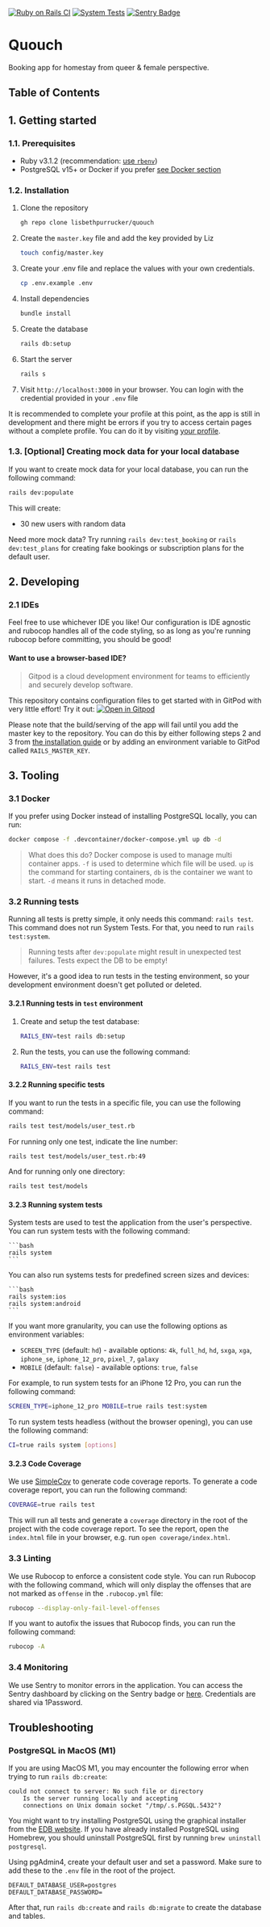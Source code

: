 [![Ruby on Rails CI](https://github.com/quouch/quouch/actions/workflows/pr-check.yml/badge.svg)](https://github.com/quouch/quouch/actions/workflows/pr-check.yml)
[![System Tests](https://github.com/quouch/quouch/actions/workflows/system-tests.yml/badge.svg)](https://github.com/quouch/quouch/actions/workflows/system-tests.yml)
[![Sentry Badge](https://img.shields.io/badge/Sentry-362D59?logo=sentry&logoColor=fff&style=for-the-badge)](https://quouch.sentry.io)

# Quouch

Booking app for homestay from queer & female perspective.

## Table of Contents

## 1. Getting started

### 1.1. Prerequisites

- Ruby v3.1.2 (recommendation: [use `rbenv`](https://github.com/rbenv/rbenv))
- PostgreSQL v15+ or Docker if you prefer [see Docker section](#31-docker)

### 1.2. Installation

1. Clone the repository
    ```bash
    gh repo clone lisbethpurrucker/quouch
    ```

2. Create the `master.key` file and add the key provided by Liz
   ```bash
   touch config/master.key
   ```

3. Create your .env file and replace the values with your own credentials.
   ```bash 
   cp .env.example .env
   ```

4. Install dependencies
   ```bash
   bundle install
   ```

5. Create the database
   ```bash
   rails db:setup
   ```

6. Start the server

   ```bash
   rails s
   ```

7. Visit `http://localhost:3000` in your browser. You can login with the credential provided in your `.env` file

It is recommended to complete your profile at this point, as the app is still in development and there might be errors
if you try to access certain pages without a complete profile. You can do it by
visiting [your profile](http://localhost:3000/users/edit).

### 1.3. [Optional] Creating mock data for your local database

If you want to create mock data for your local database, you can run the following command:

```bash
rails dev:populate
```

This will create:

- 30 new users with random data

Need more mock data? Try running `rails dev:test_booking` or `rails dev:test_plans` for creating fake bookings or
subscription plans for the default user.

## 2. Developing

### 2.1 IDEs

Feel free to use whichever IDE you like! Our configuration is IDE agnostic and rubocop handles all of the code styling,
so as long as you're running rubocop before committing, you should be good!

#### Want to use a browser-based IDE?

> Gitpod is a cloud development environment for teams to efficiently and securely develop software.

This repository contains configuration files to get started with in GitPod with very little effort! Try it out:
[![Open in Gitpod](https://gitpod.io/button/open-in-gitpod.svg)](https://gitpod.io/#https://github.com/lisbethpurrucker/quouch)

Please note that the build/serving of the app will fail until you add the master key to the repository. You can do this
by either following steps 2 and 3 from [the installation guide](#12-installation) or by adding an environment variable
to GitPod called `RAILS_MASTER_KEY`.

## 3. Tooling

### 3.1 Docker

If you prefer using Docker instead of installing PostgreSQL locally, you can run:

```bash
docker compose -f .devcontainer/docker-compose.yml up db -d
```

> What does this do? Docker compose is used to manage multi container apps. `-f` is used to determine which file will be
> used. `up` is the command for starting containers, `db` is the container we want to start. `-d` means it runs in
> detached mode.

### 3.2 Running tests

Running all tests is pretty simple, it only needs this command: `rails test`. This command does not run System Tests.
For that, you need to run `rails test:system`.

> Running tests after `dev:populate` might result in unexpected test failures. Tests expect the DB to be empty!

However, it's a good idea to run tests in the testing environment, so your development environment doesn't get polluted
or deleted.

#### 3.2.1 Running tests in `test` environment

1. Create and setup the test database:
   ```bash
   RAILS_ENV=test rails db:setup
   ```
2. Run the tests, you can use the following command:
   ```bash
   RAILS_ENV=test rails test
   ```

#### 3.2.2 Running specific tests

If you want to run the tests in a specific file, you can use the following command:

```bash
rails test test/models/user_test.rb
```

For running only one test, indicate the line number:

```bash
rails test test/models/user_test.rb:49
```

And for running only one directory:

```bash
rails test test/models
```

#### 3.2.3 Running system tests

System tests are used to test the application from the user's perspective. You can run system tests with the following
command:

    ```bash
    rails system
    ```

You can also run systems tests for predefined screen sizes and devices:

    ```bash
    rails system:ios
    rails system:android
    ```

If you want more granularity, you can use the following options as environment variables:

- `SCREEN_TYPE` (default: `hd`) - available
  options: `4k`, `full_hd`, `hd`, `sxga`, `xga`, `iphone_se`, `iphone_12_pro`, `pixel_7`, `galaxy`
- `MOBILE` (default: `false`) - available options: `true`, `false`

For example, to run system tests for an iPhone 12 Pro, you can run the following command:

```bash
SCREEN_TYPE=iphone_12_pro MOBILE=true rails test:system
```

To run system tests headless (without the browser opening), you can use the following command:

```bash
CI=true rails system [options]
```

#### 3.2.3 Code Coverage

We use [SimpleCov](https://github.com/simplecov-ruby/simplecov) to generate code coverage reports.
To generate a code coverage report, you can run the following command:

```bash
COVERAGE=true rails test
```

This will run all tests and generate a `coverage` directory in the root of the project with the code coverage report.
To see the report, open the `index.html` file in your browser, e.g. run `open coverage/index.html`.

### 3.3 Linting

We use Rubocop to enforce a consistent code style. You can run Rubocop with the following command, which will only
display the offenses that are not marked as `offense` in the `.rubocop.yml` file:

```bash
rubocop --display-only-fail-level-offenses
```

If you want to autofix the issues that Rubocop finds, you can run the following command:

```bash
rubocop -A
```

### 3.4 Monitoring

We use Sentry to monitor errors in the application. You can access the Sentry dashboard by clicking on the Sentry badge or [here](https://quouch.sentry.io).
Credentials are shared via 1Password.

## Troubleshooting

### PostgreSQL in MacOS (M1)

If you are using MacOS M1, you may encounter the following error when trying to run `rails db:create`:

```
could not connect to server: No such file or directory
    Is the server running locally and accepting
    connections on Unix domain socket "/tmp/.s.PGSQL.5432"?
```

You might want to try installing PostgreSQL using the graphical installer from
the [EDB website](https://www.enterprisedb.com/downloads/postgres-postgresql-downloads).
If you have already installed PostgreSQL using Homebrew, you should uninstall PostgreSQL first by
running `brew uninstall postgresql`.

Using pgAdmin4, create your default user and set a password. Make sure to add these to the `.env` file in the root of
the project.

```
DEFAULT_DATABASE_USER=postgres
DEFAULT_DATABASE_PASSWORD=
``` 

After that, run `rails db:create` and `rails db:migrate` to create the database and tables.
